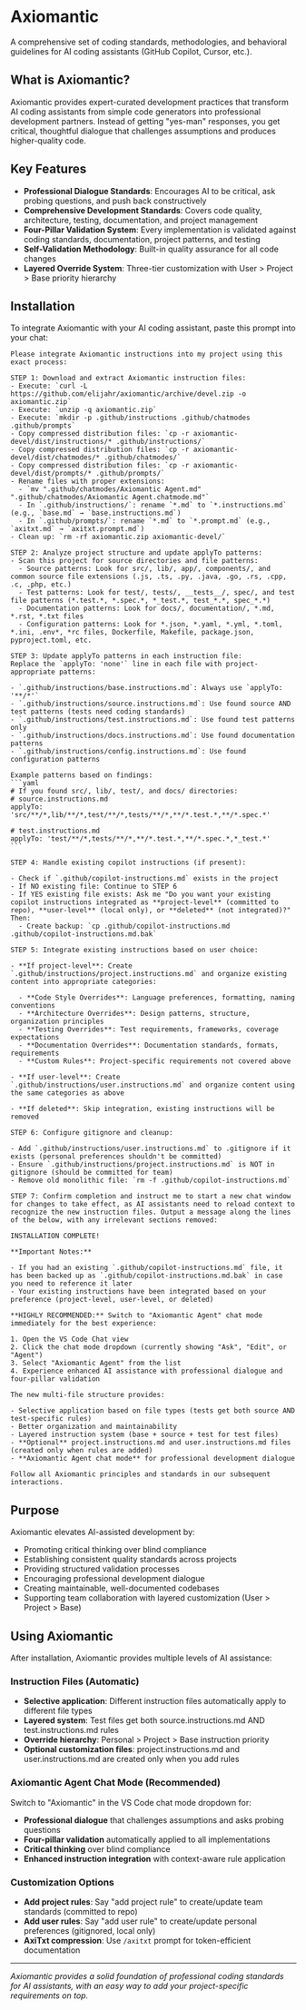 # Axiomantic

A comprehensive set of coding standards, methodologies, and behavioral guidelines for AI coding assistants (GitHub Copilot, Cursor, etc.).

## What is Axiomantic?

Axiomantic provides expert-curated development practices that transform AI coding assistants from simple code generators into professional development partners. Instead of getting "yes-man" responses, you get critical, thoughtful dialogue that challenges assumptions and produces higher-quality code.

## Key Features

- **Professional Dialogue Standards**: Encourages AI to be critical, ask probing questions, and push back constructively
- **Comprehensive Development Standards**: Covers code quality, architecture, testing, documentation, and project management
- **Four-Pillar Validation System**: Every implementation is validated against coding standards, documentation, project patterns, and testing
- **Self-Validation Methodology**: Built-in quality assurance for all code changes
- **Layered Override System**: Three-tier customization with User > Project > Base priority hierarchy

## Installation

To integrate Axiomantic with your AI coding assistant, paste this prompt into your chat:

````
Please integrate Axiomantic instructions into my project using this exact process:

STEP 1: Download and extract Axiomantic instruction files:
- Execute: `curl -L https://github.com/elijahr/axiomantic/archive/devel.zip -o axiomantic.zip`
- Execute: `unzip -q axiomantic.zip`
- Execute: `mkdir -p .github/instructions .github/chatmodes .github/prompts`
- Copy compressed distribution files: `cp -r axiomantic-devel/dist/instructions/* .github/instructions/`
- Copy compressed distribution files: `cp -r axiomantic-devel/dist/chatmodes/* .github/chatmodes/`
- Copy compressed distribution files: `cp -r axiomantic-devel/dist/prompts/* .github/prompts/`
- Rename files with proper extensions:
  - `mv ".github/chatmodes/Axiomantic Agent.md" ".github/chatmodes/Axiomantic Agent.chatmode.md"`
  - In `.github/instructions/`: rename `*.md` to `*.instructions.md` (e.g., `base.md` → `base.instructions.md`)
  - In `.github/prompts/`: rename `*.md` to `*.prompt.md` (e.g., `axitxt.md` → `axitxt.prompt.md`)
- Clean up: `rm -rf axiomantic.zip axiomantic-devel/`

STEP 2: Analyze project structure and update applyTo patterns:
- Scan this project for source directories and file patterns:
  - Source patterns: Look for src/, lib/, app/, components/, and common source file extensions (.js, .ts, .py, .java, .go, .rs, .cpp, .c, .php, etc.)
  - Test patterns: Look for test/, tests/, __tests__/, spec/, and test file patterns (*.test.*, *.spec.*, *_test.*, test_*.*, spec_*.*)
  - Documentation patterns: Look for docs/, documentation/, *.md, *.rst, *.txt files
  - Configuration patterns: Look for *.json, *.yaml, *.yml, *.toml, *.ini, .env*, *rc files, Dockerfile, Makefile, package.json, pyproject.toml, etc.

STEP 3: Update applyTo patterns in each instruction file:
Replace the `applyTo: 'none'` line in each file with project-appropriate patterns:

- `.github/instructions/base.instructions.md`: Always use `applyTo: '**/*'`
- `.github/instructions/source.instructions.md`: Use found source AND test patterns (tests need coding standards)
- `.github/instructions/test.instructions.md`: Use found test patterns only
- `.github/instructions/docs.instructions.md`: Use found documentation patterns
- `.github/instructions/config.instructions.md`: Use found configuration patterns

Example patterns based on findings:
```yaml
# If you found src/, lib/, test/, and docs/ directories:
# source.instructions.md
applyTo: 'src/**/*,lib/**/*,test/**/*,tests/**/*,**/*.test.*,**/*.spec.*'

# test.instructions.md
applyTo: 'test/**/*,tests/**/*,**/*.test.*,**/*.spec.*,*_test.*'
```

STEP 4: Handle existing copilot instructions (if present):

- Check if `.github/copilot-instructions.md` exists in the project
- If NO existing file: Continue to STEP 6
- If YES existing file exists: Ask me "Do you want your existing copilot instructions integrated as **project-level** (committed to repo), **user-level** (local only), or **deleted** (not integrated)?" Then:
  - Create backup: `cp .github/copilot-instructions.md .github/copilot-instructions.md.bak`

STEP 5: Integrate existing instructions based on user choice:

- **If project-level**: Create `.github/instructions/project.instructions.md` and organize existing content into appropriate categories:

  - **Code Style Overrides**: Language preferences, formatting, naming conventions
  - **Architecture Overrides**: Design patterns, structure, organization principles
  - **Testing Overrides**: Test requirements, frameworks, coverage expectations
  - **Documentation Overrides**: Documentation standards, formats, requirements
  - **Custom Rules**: Project-specific requirements not covered above

- **If user-level**: Create `.github/instructions/user.instructions.md` and organize content using the same categories as above

- **If deleted**: Skip integration, existing instructions will be removed

STEP 6: Configure gitignore and cleanup:

- Add `.github/instructions/user.instructions.md` to .gitignore if it exists (personal preferences shouldn't be committed)
- Ensure `.github/instructions/project.instructions.md` is NOT in gitignore (should be committed for team)
- Remove old monolithic file: `rm -f .github/copilot-instructions.md`

STEP 7: Confirm completion and instruct me to start a new chat window for changes to take effect, as AI assistants need to reload context to recognize the new instruction files. Output a message along the lines of the below, with any irrelevant sections removed:

INSTALLATION COMPLETE!

**Important Notes:**

- If you had an existing `.github/copilot-instructions.md` file, it has been backed up as `.github/copilot-instructions.md.bak` in case you need to reference it later
- Your existing instructions have been integrated based on your preference (project-level, user-level, or deleted)

**HIGHLY RECOMMENDED:** Switch to "Axiomantic Agent" chat mode immediately for the best experience:

1. Open the VS Code Chat view
2. Click the chat mode dropdown (currently showing "Ask", "Edit", or "Agent")
3. Select "Axiomantic Agent" from the list
4. Experience enhanced AI assistance with professional dialogue and four-pillar validation

The new multi-file structure provides:

- Selective application based on file types (tests get both source AND test-specific rules)
- Better organization and maintainability
- Layered instruction system (base + source + test for test files)
- **Optional** project.instructions.md and user.instructions.md files (created only when rules are added)
- **Axiomantic Agent chat mode** for professional development dialogue

Follow all Axiomantic principles and standards in our subsequent interactions.
````

## Purpose

Axiomantic elevates AI-assisted development by:

- Promoting critical thinking over blind compliance
- Establishing consistent quality standards across projects
- Providing structured validation processes
- Encouraging professional development dialogue
- Creating maintainable, well-documented codebases
- Supporting team collaboration with layered customization (User > Project > Base)

## Using Axiomantic

After installation, Axiomantic provides multiple levels of AI assistance:

### Instruction Files (Automatic)

- **Selective application**: Different instruction files automatically apply to different file types
- **Layered system**: Test files get both source.instructions.md AND test.instructions.md rules
- **Override hierarchy**: Personal > Project > Base instruction priority
- **Optional customization files**: project.instructions.md and user.instructions.md are created only when you add rules

### Axiomantic Agent Chat Mode (Recommended)

Switch to "Axiomantic" in the VS Code chat mode dropdown for:

- **Professional dialogue** that challenges assumptions and asks probing questions
- **Four-pillar validation** automatically applied to all implementations
- **Critical thinking** over blind compliance
- **Enhanced instruction integration** with context-aware rule application

### Customization Options

- **Add project rules**: Say "add project rule" to create/update team standards (committed to repo)
- **Add user rules**: Say "add user rule" to create/update personal preferences (gitignored, local only)
- **AxiTxt compression**: Use `/axitxt` prompt for token-efficient documentation

---

_Axiomantic provides a solid foundation of professional coding standards for AI assistants, with an easy way to add your project-specific requirements on top._
